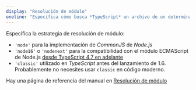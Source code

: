 ```yaml
---
display: "Resolución de módulo"
oneline: "Especifica cómo busca *TypeScript* un archivo de un determinado especificador de módulo."
---
```


Especifica la estrategia de resolución de módulo:

- `'node'` para la implementación de *CommonJS* de *Node.js*
- `'node16'` o `'nodenext'` para la compatibilidad con el módulo ECMAScript de Node.js [desde TypeScript 4.7 en adelante](https://devblogs.microsoft.com/typescript/annunciing-typescript-4-7/#esm-nodejs )
- `'classic'` utilizado en *TypeScript* antes del lanzamiento de 1.6. Probablemente no necesites usar `classic` en código moderno.

Hay una página de referencia del manual en [Resolución de módulo](/docs/handbook/module-resolution.html)
